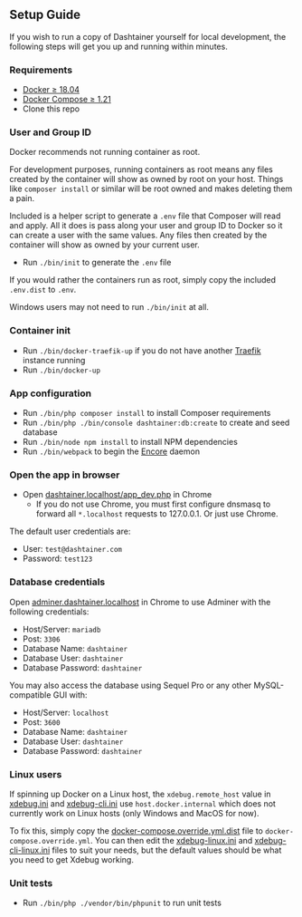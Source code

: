## Setup Guide

If you wish to run a copy of Dashtainer yourself for local development, the following
steps will get you up and running within minutes.

### Requirements

* [Docker ≥ 18.04](https://docs.docker.com/install/)
* [Docker Compose ≥ 1.21](https://docs.docker.com/compose/install/)
* Clone this repo

### User and Group ID

Docker recommends not running container as root.

For development purposes, running containers as root means any files created by the container
will show as owned by root on your host. Things like `composer install` or similar will be
root owned and makes deleting them a pain.

Included is a helper script to generate a `.env` file that Composer will read and apply. All
it does is pass along your user and group ID to Docker so it can create a user with the same
values. Any files then created by the container will show as owned by your current user.

* Run `./bin/init` to generate the `.env` file

If you would rather the containers run as root, simply copy the included `.env.dist` to `.env`.

Windows users may not need to run `./bin/init` at all.

### Container init

* Run `./bin/docker-traefik-up` if you do not have another 
    [Traefik](https://traefik.io/) instance running
* Run `./bin/docker-up`

### App configuration

* Run `./bin/php composer install` to install Composer requirements
* Run `./bin/php ./bin/console dashtainer:db:create` to create and seed database
* Run `./bin/node npm install` to install NPM dependencies
* Run `./bin/webpack` to begin the 
    [Encore](https://symfony.com/doc/3.4/frontend.html) daemon

### Open the app in browser

* Open [dashtainer.localhost/app_dev.php](http://dashtainer.localhost/app_dev.php) in Chrome
    * If you do not use Chrome, you must first configure dnsmasq to forward all
        `*.localhost` requests to 127.0.0.1. Or just use Chrome.

The default user credentials are:

* User: `test@dashtainer.com`
* Password: `test123`

### Database credentials

Open [adminer.dashtainer.localhost](http://adminer.dashtainer.localhost) in Chrome to
use Adminer with the following credentials:

* Host/Server: `mariadb`
* Post: `3306`
* Database Name: `dashtainer`
* Database User: `dashtainer`
* Database Password: `dashtainer`

You may also access the database using Sequel Pro or any other MySQL-compatible GUI with:

* Host/Server: `localhost`
* Post: `3600`
* Database Name: `dashtainer`
* Database User: `dashtainer`
* Database Password: `dashtainer`

### Linux users
If spinning up Docker on a Linux host, the `xdebug.remote_host` value in
[xdebug.ini](https://github.com/jtreminio/dashtainer/blob/master/docker/php/xdebug.ini#L5) and
[xdebug-cli.ini](https://github.com/jtreminio/dashtainer/blob/master/docker/php/xdebug-cli.ini#L5)
use `host.docker.internal` which does not currently work on Linux hosts (only Windows and MacOS for now).

To fix this, simply copy the
[docker-compose.override.yml.dist](https://github.com/jtreminio/dashtainer/blob/master/docker/docker-compose.override.yml.dist)
file to `docker-compose.override.yml`. You can then edit the
[xdebug-linux.ini](https://github.com/jtreminio/dashtainer/blob/master/docker/php/xdebug-linux.ini) and
[xdebug-cli-linux.ini](https://github.com/jtreminio/dashtainer/blob/master/docker/php/xdebug-cli-linux.ini)
files to suit your needs, but the default values should be what you need to get Xdebug working.

### Unit tests

* Run `./bin/php ./vendor/bin/phpunit` to run unit tests
